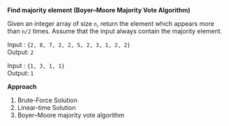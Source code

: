 **Find majority element (Boyer–Moore Majority Vote Algorithm)**

Given an integer array of size `n`, return the element which appears more than `n/2` times. Assume that the input always contain the majority element.

Input : `{2, 8, 7, 2, 2, 5, 2, 3, 1, 2, 2}`   
Output: `2`

Input : `{1, 3, 1, 1}`   
Output: `1`

**Approach**
1. Brute-Force Solution
2. Linear-time Solution
3. Boyer–Moore majority vote algorithm